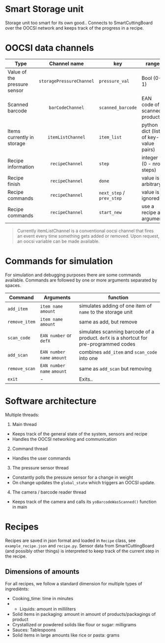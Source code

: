 # Smart Storage unit

Storage unit too smart for its own good..
Connects to SmartCuttingBoard over the OOCSI network and keeps track of the progress in a recipe.

# OOCSI data channels

| Type	 | Channel name	 | key | range |
| --- 	 | :---: 		 | --- | --- |
| Value of the pressure sensor | `storagePressureChannel` | `pressure_val` | Bool (0-1) |
| Scanned barcode | `barCodeChannel` | `scanned_barcode` | EAN code of scanned products |
| Items currently in storage | `itemListChannel` | `item_list` | python dict (list of key-value pairs) |
| Recipe information | `recipeChannel` | `step` | integer (0 - nrof steps) |
| Recipe finish | `recipeChannel` | `done` | value is arbitrary |
| Recipe commands 	| `recipeChannel` | `next_step` / `prev_step` | value is ignored |	
| Recipe commands	| `recipeChannel` | `start_new` | use a recipe as argument |

> Currently itemListChannel is a conventional oocsi channel that fires an event every time something gets added or removed. Upon request, an oocsi variable can be made available.

# Commands for simulation

For simulation and debugging purposes there are some commands available. Commands are followed by one or more arguments separated by spaces.

| Command | Arguments | function | 
| --- | --- | --- |
| `add_item` | `item name` `amount` | simulates adding of one item of `name` to the storage unit |
| `remove_item` | `item name` `amount` | same as add, but remove |
| `scan_code` | `EAN number` or `defX` | simulates scanning barcode of a product. `defX` is a shortcut for pre-programmed codes |
| `add_scan` | `EAN number` `name` `amount` | combines `add_item` and `scan_code` into one |
| `remove_scan` | `EAN number` `name` `amount` | same as `add_scan`  but removing |
| `exit` | - | Exits..

# Software architecture

Multiple threads:

1. Main thread
  * Keeps track of the general state of the system, sensors and recipe
  * Handles the OOCSI networking and communication
2. Command thread
  * Handles the user commands
3. The pressure sensor thread
  * Constantly polls the pressure sensor for a change in weight
  * On change updates the `global_state` which triggers an OOCSI update.
4. The camera / barcode reader thread
  * Keeps track of the camera and calls its `yoBarcodeWasScanned()` function in main

# Recipes

Recipes are saved in json format and loaded in `Recipe` class, see `example_recipe.json` and `recipe.py`. Sensor data from SmartCuttingBoard (and possibly other things) is interpreted to keep track of the current step in the recipe.

## Dimensions of amounts

For all recipes, we follow a standard dimension for multiple types of ingrediënts:

* Cooking_time: time in minutes
* * Liquids: amount in milliliters
* Solid items in packaging: amount in amount of products/packagings of product
* Crystallized or powdered solids like flour or sugar: milligrams
* Sauces: Tablespoons
* Solid items in large amounts like rice or pasta: grams

